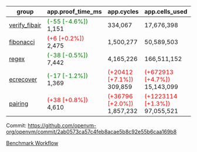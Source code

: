| group | app.proof_time_ms | app.cycles | app.cells_used | leaf.proof_time_ms | leaf.cycles | leaf.cells_used |
| -- | -- | -- | -- | -- | -- | -- |
| [verify_fibair](https://github.com/openvm-org/openvm/blob/benchmark-results/benchmarks-pr/1646/verify_fibair-2ab0573ca57c4feb8acae5b8c92e55b6caa169b8.md) |<span style='color: green'>(-55 [-4.6%])</span> 1,151 |  334,067 |  17,676,398 |- | - | - |
| [fibonacci](https://github.com/openvm-org/openvm/blob/benchmark-results/benchmarks-pr/1646/fibonacci-2ab0573ca57c4feb8acae5b8c92e55b6caa169b8.md) |<span style='color: red'>(+6 [+0.2%])</span> 2,475 |  1,500,277 |  50,589,503 |- | - | - |
| [regex](https://github.com/openvm-org/openvm/blob/benchmark-results/benchmarks-pr/1646/regex-2ab0573ca57c4feb8acae5b8c92e55b6caa169b8.md) |<span style='color: green'>(-38 [-0.5%])</span> 7,442 |  4,165,226 |  166,511,152 |- | - | - |
| [ecrecover](https://github.com/openvm-org/openvm/blob/benchmark-results/benchmarks-pr/1646/ecrecover-2ab0573ca57c4feb8acae5b8c92e55b6caa169b8.md) |<span style='color: green'>(-17 [-1.2%])</span> 1,369 | <span style='color: red'>(+20412 [+7.1%])</span> 309,859 | <span style='color: red'>(+672913 [+4.7%])</span> 15,143,099 |- | - | - |
| [pairing](https://github.com/openvm-org/openvm/blob/benchmark-results/benchmarks-pr/1646/pairing-2ab0573ca57c4feb8acae5b8c92e55b6caa169b8.md) |<span style='color: red'>(+38 [+0.8%])</span> 4,610 | <span style='color: red'>(+36796 [+2.0%])</span> 1,857,232 | <span style='color: red'>(+1223114 [+1.3%])</span> 97,055,521 |- | - | - |


Commit: https://github.com/openvm-org/openvm/commit/2ab0573ca57c4feb8acae5b8c92e55b6caa169b8

[Benchmark Workflow](https://github.com/openvm-org/openvm/actions/runs/15075054730)
